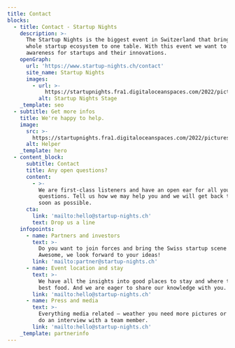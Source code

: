 ```yaml
---
title: Contact
blocks:
  - title: Contact - Startup Nights
    description: >-
      The Startup Nights is the biggest event in Switzerland that brings the
      whole startup ecosystem to one table. With this event we want to create
      awareness for startups and their innovations.
    openGraph:
      url: 'https://www.startup-nights.ch/contact'
      site_name: Startup Nights
      images:
        - url: >-
            https://startupnights.fra1.digitaloceanspaces.com/2022/pictures/stage.jpg
          alt: Startup Nights Stage
    _template: seo
  - subtitle: Get more infos
    title: We're happy to help.
    image:
      src: >-
        https://startupnights.fra1.digitaloceanspaces.com/2022/pictures/ambient.jpg
      alt: Helper
    _template: hero
  - content_block:
      subtitle: Contact
      title: Any open questions?
      content:
        - >-
          We are first-class listeners and have an open ear for all your
          questions. Tell us how we may help you and we will get back to you as
          soon as possible. 
      cta:
        link: 'mailto:hello@startup-nights.ch'
        text: Drop us a line
    infopoints:
      - name: Partners and investors
        text: >-
          Do you want to join forces and bring the Swiss startup scene forward?
          Awesome, we look forward to your ideas!
        link: 'mailto:partner@startup-nights.ch'
      - name: Event location and stay
        text: >-
          We have all the insights into good places to stay and where to get the
          best food. And we are eager to share our knowledge with you. 
        link: 'mailto:hello@startup-nights.ch'
      - name: Press and media
        text: >-
          Everything media related – weather you need more pictures or want to
          do an interview with a team member. 
        link: 'mailto:hello@startup-nights.ch'
    _template: partnerinfo
---
```
















